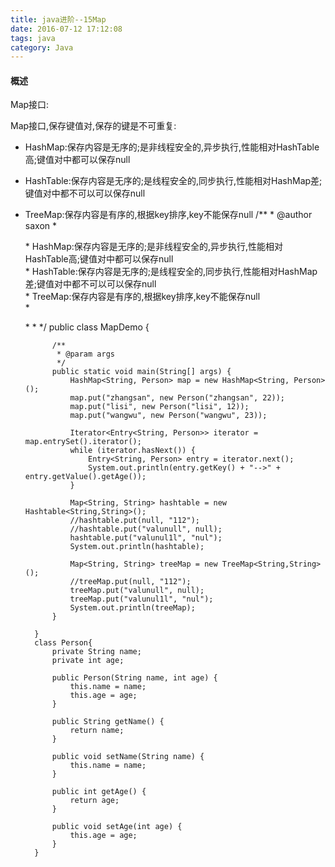 ```yaml
---
title: java进阶--15Map
date: 2016-07-12 17:12:08 
tags: java
category: Java
---
```

#### 概述
Map接口:  

Map接口,保存键值对,保存的键是不可重复:

+ HashMap:保存内容是无序的;是非线程安全的,异步执行,性能相对HashTable高;键值对中都可以保存null
+ HashTable:保存内容是无序的;是线程安全的,同步执行,性能相对HashMap差;键值对中都不可以可以保存null
+ TreeMap:保存内容是有序的,根据key排序,key不能保存null
        /**
         * @author saxon
         * <p>
         *  HashMap:保存内容是无序的;是非线程安全的,异步执行,性能相对HashTable高;键值对中都可以保存null<br>
         *  HashTable:保存内容是无序的;是线程安全的,同步执行,性能相对HashMap差;键值对中都不可以可以保存null<br>
         *  TreeMap:保存内容是有序的,根据key排序,key不能保存null<br>
         * </p>
         * 
         * 
         */
        public class MapDemo {
        
        	/**
        	 * @param args
        	 */
        	public static void main(String[] args) {
        		HashMap<String, Person> map = new HashMap<String, Person>();
        		map.put("zhangsan", new Person("zhangsan", 22));
        		map.put("lisi", new Person("lisi", 12));
        		map.put("wangwu", new Person("wangwu", 23));
        
        		Iterator<Entry<String, Person>> iterator = map.entrySet().iterator();
        		while (iterator.hasNext()) {
        			Entry<String, Person> entry = iterator.next();
        			System.out.println(entry.getKey() + "-->" + entry.getValue().getAge());
        		}
        		
        		Map<String, String> hashtable = new Hashtable<String,String>();
        		//hashtable.put(null, "112");
        		//hashtable.put("valunull", null);
        		hashtable.put("valunul1l", "nul");
        		System.out.println(hashtable);
        		
        		Map<String, String> treeMap = new TreeMap<String,String>();
        		//treeMap.put(null, "112");
        		treeMap.put("valunull", null);
        		treeMap.put("valunul1l", "nul");
        		System.out.println(treeMap);
        	}
        
        }
        class Person{
        	private String name;
        	private int age;
        	
        	public Person(String name, int age) {
        		this.name = name;
        		this.age = age;
        	}
        
        	public String getName() {
        		return name;
        	}
        
        	public void setName(String name) {
        		this.name = name;
        	}
        
        	public int getAge() {
        		return age;
        	}
        
        	public void setAge(int age) {
        		this.age = age;
        	}
        }
